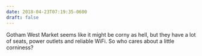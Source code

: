 ```yaml
---
date: 2018-04-23T07:19:35-0600
draft: false
---
```




Gotham West Market seems like it might be corny as hell, but they have a lot of seats, power outlets and reliable WiFi. So who cares about a little corniness?




